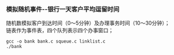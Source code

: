 ### 模拟随机事件--银行一天客户平均逗留时间
随机数模拟客户到达时间（0～5分钟）及办理事务时间（10～30分钟）；   
链表作为事件表，四个队列表示四个办事窗口；
```shell
gcc -o bank bank.c squeue.c linklist.c
./bank
```
